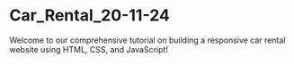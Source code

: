 # Car_Rental_20-11-24
Welcome to our comprehensive tutorial on building a responsive car rental website using HTML, CSS, and JavaScript!
